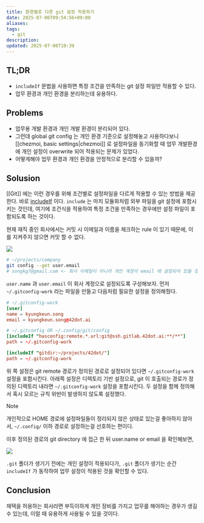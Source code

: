 ```yaml
---
title: 환경별로 다른 git 설정 적용하기
date: 2025-07-06T09:54:56+09:00
aliases: 
tags:
  - git
description: 
updated: 2025-07-06T10:39
---
```


## TL;DR

- `includeIf` 문법을 사용하면 특정 조건을 만족하는 git 설정 파일만 적용할 수 있다.
- 업무 환경과 개인 환경을 분리하는데 유용하다.

## Problems

- 업무용 개발 환경과 개인 개발 환경이 분리되어 있다.
- 그런데 global git config 는 개인 환경 기준으로 설정해놓고 사용하다보니 [[chezmoi, basic settings|chezmoi]] 로 설정파일을 동기화할 때 업무 개발환경에 개인 설정이 overwrite 되어 적용되는 문제가 있었다.
- 어떻게해야 업무 환경과 개인 환경을 안정적으로 분리할 수 있을까?

## Solusion

[[Git]] 에는 이런 경우를 위해 조건별로 설정파일을 다르게 적용할 수 있는 방법을 제공한다. 바로 [includeIf](https://git-scm.com/docs/git-config#_includes) 이다. `include` 는 마치 모듈화처럼 외부 파일을 git 설정에 포함시키는 것인데, 여기에 조건식을 적용하여 특정 조건을 만족하는 경우에만 설정 파일이 포함되도록 하는 것이다.

현재 재직 중인 회사에서는 커밋 시 이메일과 이름을 체크하는 rule 이 있기 때문에, 이를 지켜주지 않으면 커밋 할 수 없다.

![](https://i.imgur.com/LcrIug8.png)

```bash
# ~/projects/company
git config --get user.email
# songkg7@gmail.com <- 회사 이메일이 아니라 개인 계정이 email 에 설정되어 있을 경우 커밋이 거절된다.
```

`user.name` 과 `user.email` 이 회사 계정으로 설정되도록 구성해보자. 먼저 `~/.gitconfig-work` 라는 파일을 만들고 다음처럼 필요한 설정을 정의해줬다.

```toml
# ~/.gitconfig-work
[user]
name = kyungkeun.song
email = kyungkeun.song@42dot.ai
```

```toml
# ~/.gitconfig OR ~/.config/git/config
[includeIf "hasconfig:remote.*.url:git@ssh.gitlab.42dot.ai:**/**"]
path = ~/.gitconfig-work

[includeIf "gitdir:~/projects/42dot/"]
path = ~/.gitconfig-work
```

위 쪽 설정은 git remote 경로가 정의된 경로로 설정되어 있다면 `~/.gitconfig-work` 설정을 포함시킨다. 아래쪽 설정은 디렉토리 기반 설정으로, git 이 호출되는 경로가 정의된 디렉토리 내라면 `~/.gitconfig-work` 설정을 포함시킨다. 두 설정을 함께 정의해서 혹시 모르는 규칙 위반이 발생하지 않도록 설정했다.

> [!NOTE]
> 개인적으로 HOME 경로에 설정파일들이 정리되지 않은 상태로 있는걸 좋아하지 않아서, `~/.config/` 이하 경로로 설정하는걸 선호하는 편이다.

이후 정의된 경로의 git directory 에 접근 한 뒤 user.name or email 을 확인해보면,

![](https://i.imgur.com/NBuF6bp.png)

`.git` 폴더가 생기기 전에는 개인 설정이 적용되다가, `.git` 폴더가 생기는 순간 `includeIf` 가 동작하여 업무 설정이 적용된 것을 확인할 수 있다.

## Conclusion

재택을 허용하는 회사라면 부득이하게 개인 장비를 가지고 업무를 해야하는 경우가 생길 수 있는데, 이럴 때 유용하게 사용될 수 있을 것이다.
